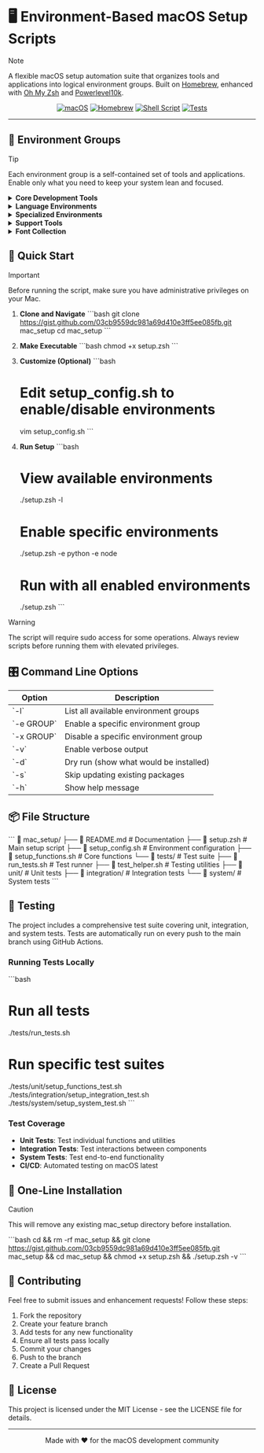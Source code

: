 # 🖥️ Environment-Based macOS Setup Scripts

> [!NOTE]
> A flexible macOS setup automation suite that organizes tools and applications into logical environment groups. Built on [Homebrew](https://brew.sh/), enhanced with [Oh My Zsh](https://ohmyz.sh/) and [Powerlevel10k](https://github.com/romkatv/powerlevel10k).

<div align="center">

[![macOS](https://img.shields.io/badge/macOS-000000?style=for-the-badge&logo=apple&logoColor=white)](https://www.apple.com/macos/)
[![Homebrew](https://img.shields.io/badge/Homebrew-FBB040?style=for-the-badge&logo=homebrew&logoColor=black)](https://brew.sh/)
[![Shell Script](https://img.shields.io/badge/shell_script-%23121011.svg?style=for-the-badge&logo=gnu-bash&logoColor=white)](https://www.zsh.org/)
[![Tests](https://github.com/wyattowalsh/setup/actions/workflows/test.yml/badge.svg)](https://github.com/wyattowalsh/setup/actions/workflows/test.yml)

</div>

---

## 🎯 Environment Groups

> [!TIP]
> Each environment group is a self-contained set of tools and applications. Enable only what you need to keep your system lean and focused.

<details>
<summary><b>Core Development Tools</b></summary>

Essential tools for any development workflow:
- \`gcc\` - GNU Compiler Collection
- \`git\` - Version control system
- \`gh\` - GitHub CLI
- \`make\` - Build automation tool
- \`tree\` - Directory structure viewer
- \`wget\` - File retrieval utility
- \`zsh\` - Z shell
- \`zsh-completions\` - Additional completions for Zsh
- \`visual-studio-code\` - Code editor
- \`github\` - GitHub desktop client

</details>

<details>
<summary><b>Language Environments</b></summary>

### Python Environment
- \`pyenv\` - Python version management
- \`poetry\` - Dependency management
- \`miniconda\` - Data science distribution
- \`jupyter-notebook-ql\` - Notebook previews
- \`sphinx-doc\` - Documentation generator

### Java Environment
- \`java\` - JDK installation
- \`graphviz\` - Graph visualization

### Ruby Environment
- \`rbenv\` - Ruby version management
- \`ruby-build\` - Ruby installation

### Node.js Environment
- \`nvm\` - Node version management
- \`watchman\` - File watching service

</details>

<details>
<summary><b>Specialized Environments</b></summary>

### Docker Environment
- \`docker\` - Container runtime
- \`docker-compose\` - Multi-container orchestration
- \`docker-completion\` - Shell completions

### R Statistical Environment
- \`r\` - R language and environment

### Web Development
- \`google-chrome\` - Web browser
- \`responsively\` - Responsive design testing
- \`quicklook-csv\` - CSV file previews
- \`qlmarkdown\` - Markdown previews
- \`webpquicklook\` - WebP image previews

### Data Science
- \`db-browser-for-sqlite\` - Database management
- \`jupyter-notebook-ql\` - Notebook integration

</details>

<details>
<summary><b>Support Tools</b></summary>

### Writing & Documentation
- \`mark-text\` - Markdown editor
- \`notion\` - Note-taking and collaboration
- \`obsidian\` - Knowledge base
- \`zotero\` - Reference management

### Media
- \`iina\` - Media player
- \`spotify\` - Music streaming

### System Utilities
- \`glance\` - Quick file preview
- \`google-drive\` - Cloud storage
- \`logi-options+\` - Logitech device manager
- \`slack\` - Team communication
- \`speedtest-cli\` - Network speed test
- \`unar\` - Archive extraction

</details>

<details>
<summary><b>Font Collection</b></summary>

### System Fonts
- \`font-sf-pro\` - San Francisco Pro
- \`font-sf-compact\` - San Francisco Compact
- \`font-sf-mono\` - San Francisco Mono
- \`font-new-york\` - New York serif

### Development Fonts
- \`font-fira-code\` - Programming ligatures
- \`font-montserrat\` - Modern sans-serif

### Icon Fonts
- \`font-fontawesome\` - FontAwesome icons
- \`font-awesome-terminal-fonts\` - Terminal icons
- \`font-academicons\` - Academic icons
- \`font-devicons\` - Development icons
- \`font-foundation-icons\` - Foundation icons
- \`font-material-design-icons-webfont\` - Material Design web font
- \`font-material-icons\` - Material Design icons
- \`font-mynaui-icons\` - Myna UI icons
- \`font-simple-line-icons\` - Simple line icons

</details>

## 🚀 Quick Start

> [!IMPORTANT]
> Before running the script, make sure you have administrative privileges on your Mac.

1. **Clone and Navigate**
   \`\`\`bash
   git clone https://gist.github.com/03cb9559dc981a69d410e3ff5ee085fb.git mac_setup
   cd mac_setup
   \`\`\`

2. **Make Executable**
   \`\`\`bash
   chmod +x setup.zsh
   \`\`\`

3. **Customize (Optional)**
   \`\`\`bash
   # Edit setup_config.sh to enable/disable environments
   vim setup_config.sh
   \`\`\`

4. **Run Setup**
   \`\`\`bash
   # View available environments
   ./setup.zsh -l
   
   # Enable specific environments
   ./setup.zsh -e python -e node
   
   # Run with all enabled environments
   ./setup.zsh
   \`\`\`

> [!WARNING]
> The script will require sudo access for some operations. Always review scripts before running them with elevated privileges.

## 🎛️ Command Line Options

| Option | Description |
|--------|-------------|
| \`-l\` | List all available environment groups |
| \`-e GROUP\` | Enable a specific environment group |
| \`-x GROUP\` | Disable a specific environment group |
| \`-v\` | Enable verbose output |
| \`-d\` | Dry run (show what would be installed) |
| \`-s\` | Skip updating existing packages |
| \`-h\` | Show help message |

## 📦 File Structure

\`\`\`
📁 mac_setup/
├── 📄 README.md              # Documentation
├── 📄 setup.zsh             # Main setup script
├── 📄 setup_config.sh       # Environment configuration
├── 📄 setup_functions.sh    # Core functions
└── 📁 tests/                # Test suite
    ├── 📄 run_tests.sh      # Test runner
    ├── 📄 test_helper.sh    # Testing utilities
    ├── 📁 unit/            # Unit tests
    ├── 📁 integration/     # Integration tests
    └── 📁 system/          # System tests
\`\`\`

## 🧪 Testing

The project includes a comprehensive test suite covering unit, integration, and system tests. Tests are automatically run on every push to the main branch using GitHub Actions.

### Running Tests Locally

\`\`\`bash
# Run all tests
./tests/run_tests.sh

# Run specific test suites
./tests/unit/setup_functions_test.sh
./tests/integration/setup_integration_test.sh
./tests/system/setup_system_test.sh
\`\`\`

### Test Coverage

- **Unit Tests**: Test individual functions and utilities
- **Integration Tests**: Test interactions between components
- **System Tests**: Test end-to-end functionality
- **CI/CD**: Automated testing on macOS latest

## 🔄 One-Line Installation

> [!CAUTION]
> This will remove any existing mac_setup directory before installation.

\`\`\`bash
cd && rm -rf mac_setup && git clone https://gist.github.com/03cb9559dc981a69d410e3ff5ee085fb.git mac_setup && cd mac_setup && chmod +x setup.zsh && ./setup.zsh -v
\`\`\`

## 🤝 Contributing

Feel free to submit issues and enhancement requests! Follow these steps:

1. Fork the repository
2. Create your feature branch
3. Add tests for any new functionality
4. Ensure all tests pass locally
5. Commit your changes
6. Push to the branch
7. Create a Pull Request

## 📝 License

This project is licensed under the MIT License - see the LICENSE file for details.

---

<div align="center">
Made with ❤️ for the macOS development community
</div>